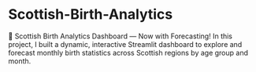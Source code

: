 # Scottish-Birth-Analytics
🚀 Scottish Birth Analytics Dashboard — Now with Forecasting!  In this project, I built a dynamic, interactive Streamlit dashboard to explore and forecast monthly birth statistics across Scottish regions by age group and month. 
